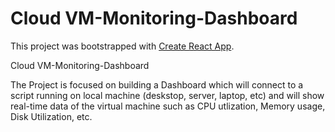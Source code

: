 # Cloud VM-Monitoring-Dashboard

This project was bootstrapped with [Create React App](https://github.com/facebook/create-react-app).

Cloud VM-Monitoring-Dashboard

The Project is focused on building a Dashboard which will connect to a script running on local machine (deskstop, server, laptop, etc) and will show real-time data of the virtual machine such as CPU utlization, Memory usage, Disk Utilization, etc.

